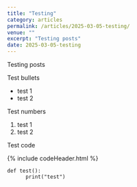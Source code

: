 ```yaml
---
title: "Testing"
category: articles
permalink: /articles/2025-03-05-testing/
venue: ""
excerpt: "Testing posts"
date: 2025-03-05-testing
---
```


Testing posts

Test bullets

- test 1
- test 2

Test numbers

1. test 1
2. test 2

Test code


<div class="highlighter-rouge language-python">
  {% include codeHeader.html %}
  <pre class="highlight"><code>def test():
      print("test")</code></pre>
</div>


